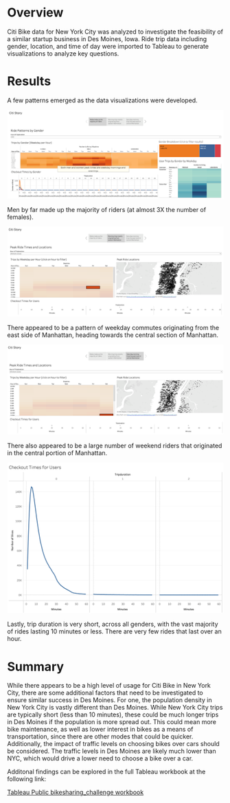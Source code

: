 # Overview
Citi Bike data for New York City was analyzed to investigate the feasibility of a similar startup business in Des Moines, Iowa.  Ride trip data including gender, location, and time of day were imported to Tableau to generate visualizations to analyze key questions.  

# Results
A few patterns emerged as the data visualizations were developed.  

![ridesbygender](ridesbygender.png)

Men by far made up the majority of riders (at almost 3X the number of females).  

![morningrides](morningrides.png)

There appeared to be a pattern of weekday commutes originating from the east side of Manhattan, heading towards the central section of Manhattan.  

![weekendrides](weekendrides.png)

There also appeared to be a large number of weekend riders that originated in the central portion of Manhattan.

![tripduration](tripduration.png)

Lastly, trip duration is very short, across all genders, with the vast majority of rides lasting 10 minutes or less.  There are very few rides that last over an hour.  

# Summary
While there appears to be a high level of usage for Citi Bike in New York City, there are some additional factors that need to be investigated to ensure similar success in Des Moines.  For one, the population density in New York City is vastly different than Des Moines.  While New York City trips are typically short (less than 10 minutes), these could be much longer trips in Des Moines if the population is more spread out.  This could mean more bike maintenance, as well as lower interest in bikes as a means of transportation, since there are other modes that could be quicker.  Additionally, the impact of traffic levels on choosing bikes over cars should be considered.  The traffic levels in Des Moines are likely much lower than NYC, which would drive a lower need to choose a bike over a car.

Additonal findings can be explored in the full Tableau workbook at the following link:

[Tableau Public bikesharing_challenge workbook](https://public.tableau.com/app/profile/zack.scott/viz/bikesharing_challenge_16325835945830/CitiStory?publish=yes)